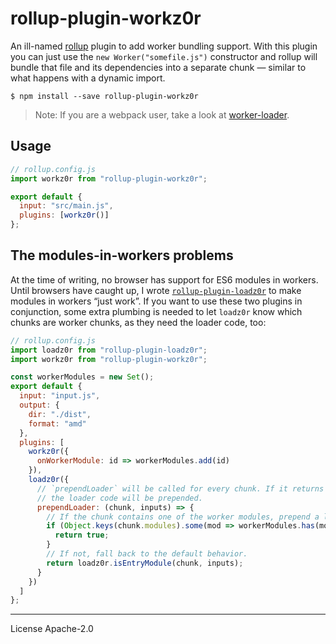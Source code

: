 # rollup-plugin-workz0r

An ill-named [rollup] plugin to add worker bundling support. With this plugin you can just use the `new Worker("somefile.js")` constructor and rollup will bundle that file and its dependencies into a separate chunk — similar to what happens with a dynamic import.

```
$ npm install --save rollup-plugin-workz0r
```

> Note: If you are a webpack user, take a look at [worker-loader](https://github.com/GoogleChromeLabs/worker-plugin).

## Usage

```js
// rollup.config.js
import workz0r from "rollup-plugin-workz0r";

export default {
  input: "src/main.js",
  plugins: [workz0r()]
};
```

## The modules-in-workers problems

At the time of writing, no browser has support for ES6 modules in workers. Until browsers have caught up, I wrote [`rollup-plugin-loadz0r`][loadz0r] to make modules in workers “just work”. If you want to use these two plugins in conjunction, some extra plumbing is needed to let `loadz0r` know which chunks are worker chunks, as they need the loader code, too:

```js
// rollup.config.js
import loadz0r from "rollup-plugin-loadz0r";
import workz0r from "rollup-plugin-workz0r";

const workerModules = new Set();
export default {
  input: "input.js",
  output: {
    dir: "./dist",
    format: "amd"
  },
  plugins: [
    workz0r({
      onWorkerModule: id => workerModules.add(id)
    }),
    loadz0r({
      // `prependLoader` will be called for every chunk. If it returns `true`,
      // the loader code will be prepended.
      prependLoader: (chunk, inputs) => {
        // If the chunk contains one of the worker modules, prepend a loader.
        if (Object.keys(chunk.modules).some(mod => workerModules.has(mod))) {
          return true;
        }
        // If not, fall back to the default behavior.
        return loadz0r.isEntryModule(chunk, inputs);
      }
    })
  ]
};
```

[rollup]: https://rollupjs.org/
[loadz0r]: https://github.com/surma/loadz0r

---

License Apache-2.0
